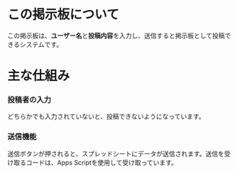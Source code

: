# この掲示板について
この掲示板は、**ユーザー名**と**投稿内容**を入力し、送信すると掲示板として投稿できるシステムです。
# 主な仕組み
### 投稿者の入力
どちらかでも入力されていないと、投稿できないようになっています。
### 送信機能
送信ボタンが押されると、スプレッドシートにデータが送信されます。送信を受け取るコードは、Apps Scriptを使用して受け取っています。
